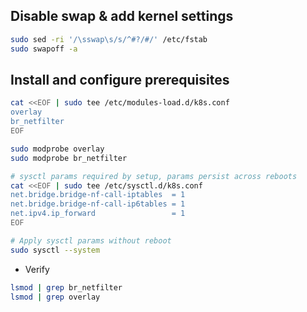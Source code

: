 ## Disable swap & add kernel settings
```bash
sudo sed -ri '/\sswap\s/s/^#?/#/' /etc/fstab
sudo swapoff -a
```

## Install and configure prerequisites

```bash
cat <<EOF | sudo tee /etc/modules-load.d/k8s.conf
overlay
br_netfilter
EOF

sudo modprobe overlay
sudo modprobe br_netfilter

# sysctl params required by setup, params persist across reboots
cat <<EOF | sudo tee /etc/sysctl.d/k8s.conf
net.bridge.bridge-nf-call-iptables  = 1
net.bridge.bridge-nf-call-ip6tables = 1
net.ipv4.ip_forward                 = 1
EOF

# Apply sysctl params without reboot
sudo sysctl --system
```

* Verify 

```bash
lsmod | grep br_netfilter
lsmod | grep overlay
```